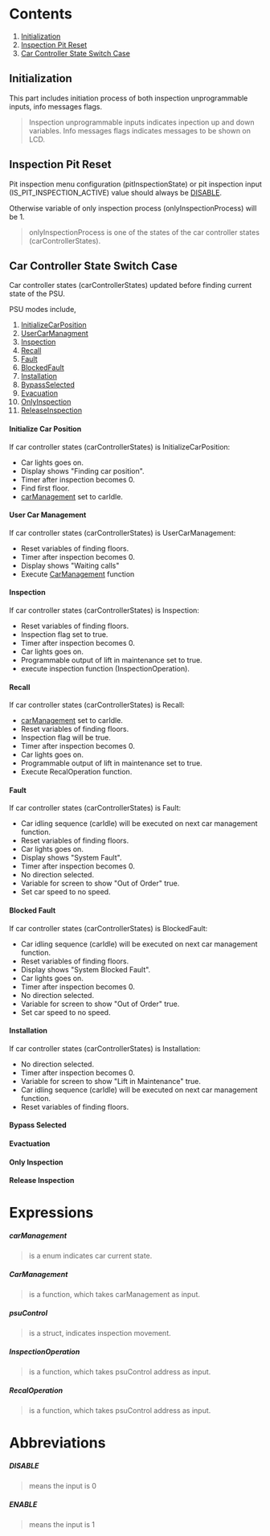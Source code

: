 # Contents

 1. [Initialization](#initialization)
 2. [Inspection Pit Reset](#inspection-pit-reset)
 3. [Car Controller State Switch Case](#car-controller-state-switch-case)
 
## Initialization
This part includes initiation process of both inspection unprogrammable inputs, info messages flags.
>Inspection unprogrammable inputs indicates inpection up and down variables.
>Info messages flags indicates messages to be shown on LCD.

## Inspection Pit Reset
Pit inspection menu configuration (pitInspectionState) or pit inspection input (IS_PIT_INSPECTION_ACTIVE) value should always be [DISABLE](#disable).

Otherwise variable of only inspection process (onlyInspectionProcess) will be 1.

>onlyInspectionProcess is one of the states of the car controller states (carControllerStates).

## Car Controller State Switch Case

Car controller states (carControllerStates) updated before finding current state of the PSU.

PSU modes include,
1.  [InitializeCarPosition](#initialize-car-position)
2.  [UserCarManagment](#user-car-management)
3.  [Inspection](#inspection)
4.  [Recall](#recall)
5.  [Fault](#fault)
6.  [BlockedFault](#blocked-fault)
7.  [Installation](#installation)
8.  [BypassSelected](#bypass-selected)
9.  [Evacuation](#evactuation)
10.  [OnlyInspection](#only-inspection)
11.  [ReleaseInspection](#release-inspection)

#### Initialize Car Position
If car controller states (carControllerStates) is InitializeCarPosition:
- Car lights goes on.
- Display shows "Finding car position".
- Timer after inspection becomes 0.
- Find first floor.
- [carManagement](#carmanagement) set to carIdle. 
#### User Car Management
If car controller states (carControllerStates) is UserCarManagement:
- Reset variables of finding floors.
- Timer after inspection becomes 0.
- Display shows "Waiting calls"
- Execute [CarManagement](#carmanagement-1) function
#### Inspection
If car controller states (carControllerStates) is Inspection:
- Reset variables of finding floors.
- Inspection flag set to true.
- Timer after inspection becomes 0.
- Car lights goes on.
- Programmable output of lift in maintenance set to true.
- execute inspection function (InspectionOperation).
#### Recall
If car controller states (carControllerStates) is Recall:
- [carManagement](#carmanagement) set to carIdle.
- Reset variables of finding floors.
- Inspection flag will be true.
- Timer after inspection becomes 0.
- Car lights goes on.
- Programmable output of lift in maintenance set to true.
- Execute RecalOperation function.
#### Fault
If car controller states (carControllerStates) is Fault:
- Car idling sequence (carIdle) will be executed on next car management function.
- Reset variables of finding floors.
- Car lights goes on.
- Display shows "System Fault".
- Timer after inspection becomes 0.
- No direction selected.
- Variable for screen to show "Out of Order" true.
- Set car speed to no speed.
#### Blocked Fault
If car controller states (carControllerStates) is BlockedFault:
- Car idling sequence (carIdle) will be executed on next car management function.
- Reset variables of finding floors.
- Display shows "System Blocked Fault".
- Car lights goes on.
- Timer after inspection becomes 0.
- No direction selected.
- Variable for screen to show "Out of Order" true.
- Set car speed to no speed.
#### Installation
If car controller states (carControllerStates) is Installation:
- No direction selected.
- Timer after inspection becomes 0.
- Variable for screen to show "Lift in Maintenance" true.
- Car idling sequence (carIdle) will be executed on next car management function.
- Reset variables of finding floors.
#### Bypass Selected
#### Evactuation
#### Only Inspection
#### Release Inspection

# Expressions

 ##### **carManagement**
 > is a enum indicates car current state.
 ##### **CarManagement**
 > is a function, which takes carManagement as input.
 ##### **psuControl**
 > is a struct, indicates inspection movement.
 ##### **InspectionOperation**
 > is a function, which takes psuControl address as input.
 ##### **RecalOperation**
 > is a function, which takes psuControl address as input.

# Abbreviations

 ##### **DISABLE** 
 > means the input is 0
 ##### **ENABLE**
 > means the input is 1
